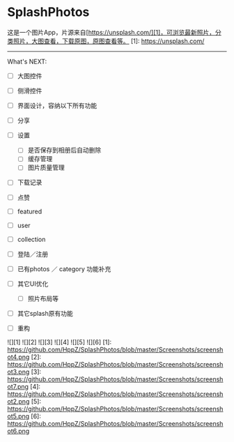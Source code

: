 # SplashPhotos

这是一个图片App，片源来自[https://unsplash.com/][1]，可浏览最新照片，分类照片，大图查看，下载原图，原图查看等。
  [1]: https://unsplash.com/

---
What's NEXT:
- [ ] 大图控件
- [ ] 侧滑控件
- [ ] 界面设计，容纳以下所有功能
- [ ] 分享
- [ ] 设置
  - [ ] 是否保存到相册后自动删除
  - [ ] 缓存管理
  - [ ] 图片质量管理
- [ ] 下载记录
- [ ] 点赞
- [ ] featured
- [ ] user
- [ ] collection
- [ ] 登陆／注册
- [ ] 已有photos ／ category 功能补充
- [ ] 其它UI优化
  - [ ] 照片布局等
- [ ] 其它splash原有功能
- [ ] 重构


![][1]
![][2]
![][3]
![][4]
![][5]
![][6]
  [1]: https://github.com/HppZ/SplashPhotos/blob/master/Screenshots/screenshot4.png
  [2]: https://github.com/HppZ/SplashPhotos/blob/master/Screenshots/screenshot3.png
  [3]: https://github.com/HppZ/SplashPhotos/blob/master/Screenshots/screenshot7.png
  [4]: https://github.com/HppZ/SplashPhotos/blob/master/Screenshots/screenshot2.png
  [5]: https://github.com/HppZ/SplashPhotos/blob/master/Screenshots/screenshot5.png
  [6]: https://github.com/HppZ/SplashPhotos/blob/master/Screenshots/screenshot6.png



